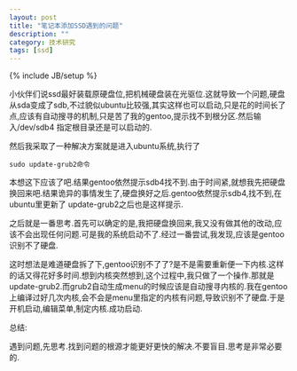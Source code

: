 ```yaml
---
layout: post
title: "笔记本添加SSD遇到的问题"
description: ""
category: 技术研究
tags: [ssd]
---
```

{% include JB/setup %}

小伙伴们说ssd最好装载原硬盘位,把机械硬盘装在光驱位.这就导致一个问题,硬盘从sda变成了sdb,不过貌似ubuntu比较强,其实这样也可以启动,只是花的时间长了点,应该有自动搜寻的机制,只是苦了我的gentoo,提示找不到根分区.然后输入/dev/sdb4 指定根目录还是可以启动的.

然后我采取了一种解决方案就是进入ubuntu系统,执行了

	sudo update-grub2命令

本想这下应该了吧.结果gentoo依然提示sdb4找不到.由于时间紧,就想我先把硬盘换回来吧.结果诡异的事情发生了,硬盘换好之后.gentoo依然提示sdb4,找不到,在ubuntu里更新了 update-grub2之后也是这样提示.

之后就是一番思考.首先可以确定的是,我把硬盘换回来,我又没有做其他的改动,应该不会出现任何问题.可是我的系统启动不了.经过一番尝试,我发现,应该是gentoo识别不了硬盘.

这时想法是难道硬盘拆了下,gentoo识别不了了?是不是需要重新便一下内核.这样的话又得花好多时间.想到内核突然想到,这个过程中,我只做了一个操作.那就是update-grub2.而grub2自动生成menu的时候应该是自动搜寻内核的.我在gentoo上编译过好几次内核,会不会是menu里指定的内核有问题,导致识别不了硬盘.于是开机启动,编辑菜单,制定内核.成功启动.

总结:

遇到问题,先思考.找到问题的根源才能更好更快的解决.不要盲目.思考是非常必要的.

